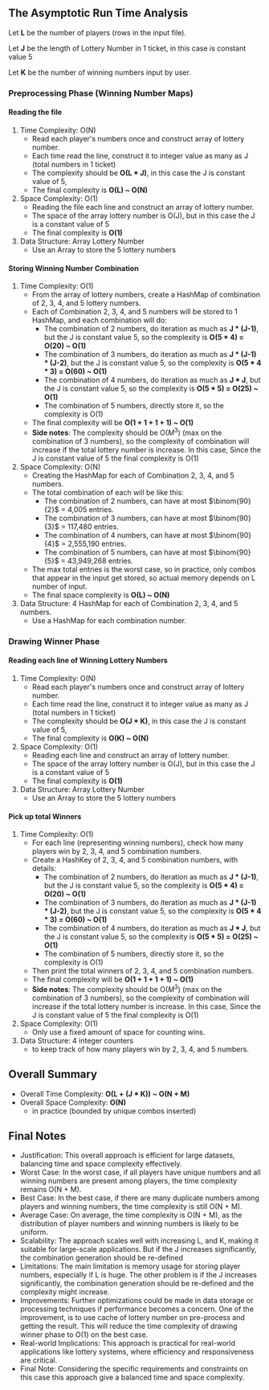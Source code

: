 ## The Asymptotic Run Time Analysis

Let <b>L</b> be the number of players (rows in the input file).

Let <b>J</b> be the length of Lottery Number in 1 ticket, in this case is constant value 5

Let <b>K</b> be the number of winning numbers input by user.

### Preprocessing Phase (Winning Number Maps)

#### Reading the file

1. Time Complexity: O(N)
    - Read each player's numbers once and construct array of lottery number.
    - Each time read the line, construct it to integer value as many as J (total numbers in 1
      ticket)
    - The complexity should be <b>O(L * J)</b>, in this case the J is constant value of 5,
    - The final complexity is <b>O(L) ~ O(N)</b>
2. Space Complexity: O(1)
    - Reading the file each line and construct an array of lottery number.
    - The space of the array lottery number is O(J), but in this case the J is a constant value of 5
    - The final complexity is <b>O(1)</b>
3. Data Structure: Array Lottery Number
    - Use an Array to store the 5 lottery numbers

#### Storing Winning Number Combination

1. Time Complexity: O(1)
    - From the array of lottery numbers, create a HashMap of combination of 2, 3, 4, and 5 lottery
      numbers.
    - Each of Combination 2, 3, 4, and 5 numbers will be stored to 1 HashMap, and each combination
      will do:
        - The combination of 2 numbers, do iteration as much as <b>J * (J-1)</b>, but the J is
          constant
          value 5, so the complexity is <b>O(5 * 4) = O(20) ~ O(1)</b>
        - The combination of 3 numbers, do iteration as much as <b>J * (J-1) * (J-2)</b>, but the J
          is
          constant value 5, so the complexity is <b>O(5 * 4 * 3) = O(60) ~ O(1)</b>
        - The combination of 4 numbers, do iteration as much as <b>J * J</b>, but the J is constant
          value
          5, so the complexity is <b>O(5 * 5) = O(25) ~ O(1)</b>
        - The combination of 5 numbers, directly store it, so the complexity is O(1)
    - The final complexity will be <b>O(1 + 1 + 1 + 1) ~ O(1)</b>
    - <b>Side notes</b>: The complexity should be O($M^3$) (max on the combination of 3 numbers), so
      the complexity of combination will increase if the total lottery number is increase. In this
      case, Since the J is constant value of 5 the final complexity is O(1)
2. Space Complexity: O(N)
    - Creating the HashMap for each of Combination 2, 3, 4, and 5 numbers.
    - The total combination of each will be like this:
        - The combination of 2 numbers, can have at most $\binom{90}{2}$ = 4,005 entries.
        - The combination of 3 numbers, can have at most $\binom{90}{3}$ = 117,480 entries.
        - The combination of 4 numbers, can have at most $\binom{90}{4}$ = 2,555,190 entries.
        - The combination of 5 numbers, can have at most $\binom{90}{5}$ = 43,949,268 entries.
    - The max total entries is the worst case, so in practice, only combos that appear in the input
      get stored, so actual memory depends on L number of input.
    - The final space complexity is <b>O(L) ~ O(N)</b>
3. Data Structure: 4 HashMap for each of Combination 2, 3, 4, and 5 numbers.
    - Use a HashMap for each combination number.

### Drawing Winner Phase

#### Reading each line of Winning Lottery Numbers

1. Time Complexity: O(N)
    - Read each player's numbers once and construct array of lottery number.
    - Each time read the line, construct it to integer value as many as J (total numbers in 1
      ticket)
    - The complexity should be <b>O(J * K)</b>, in this case the J is constant value of 5,
    - The final complexity is <b>O(K) ~ O(N)</b>
2. Space Complexity: O(1)
    - Reading each line and construct an array of lottery number.
    - The space of the array lottery number is O(J), but in this case the J is a constant value of 5
    - The final complexity is <b>O(1)</b>
3. Data Structure: Array Lottery Number
    - Use an Array to store the 5 lottery numbers

#### Pick up total Winners

1. Time Complexity: O(1)
    - For each line (representing winning numbers), check how many players win by 2, 3, 4, and 5
      combination numbers.
    - Create a HashKey of 2, 3, 4, and 5 combination numbers, with details:
        - The combination of 2 numbers, do iteration as much as <b>J * (J-1)</b>, but the J is
          constant value 5, so the complexity is <b>O(5 * 4) = O(20) ~ O(1)</b>
        - The combination of 3 numbers, do iteration as much as <b>J * (J-1) * (J-2)</b>, but the J
          is constant value 5, so the complexity is <b>O(5 * 4 * 3) = O(60) ~ O(1)</b>
        - The combination of 4 numbers, do iteration as much as <b>J * J</b>, but the J is constant
          value 5, so the complexity is <b>O(5 * 5) = O(25) ~ O(1)</b>
        - The combination of 5 numbers, directly store it, so the complexity is O(1)
    - Then print the total winners of 2, 3, 4, and 5 combination numbers.
    - The final complexity will be <b>O(1 + 1 + 1 + 1) ~ O(1)</b>
    - <b>Side notes</b>: The complexity should be O($M^3$) (max on the combination of 3 numbers), so
      the complexity of combination will increase if the total lottery number is increase. In this
      case, Since the J is constant value of 5 the final complexity is O(1)
2. Space Complexity: O(1)
    - Only use a fixed amount of space for counting wins.
3. Data Structure: 4 integer counters
    - to keep track of how many players win by 2, 3, 4, and 5 numbers.

## Overall Summary

- Overall Time Complexity: <b>O(L + (J * K)) ~ O(N + M)</b>
- Overall Space Complexity: <b>O(N)</b>
    - in practice (bounded by unique combos inserted)

## Final Notes

- Justification: This overall approach is efficient for large datasets, balancing time and space
  complexity effectively.
- Worst Case: In the worst case, if all players have unique numbers and all winning numbers are
  present among players, the time complexity remains O(N + M).
- Best Case: In the best case, if there are many duplicate numbers among players and winning
  numbers, the time complexity is still O(N + M).
- Average Case: On average, the time complexity is O(N + M), as the distribution of player numbers
  and winning numbers is likely to be uniform.
- Scalability: The approach scales well with increasing L, and K, making it suitable for large-scale
  applications. But if the J increases significantly, the combination generation should be
  re-defined
- Limitations: The main limitation is memory usage for storing player numbers, especially if L is
  huge. The other problem is if the J increases significantly, the combination generation should be
  re-defined and the complexity might increase.
- Improvements: Further optimizations could be made in data storage or processing techniques if
  performance becomes a concern. One of the improvement, is to use cache of lottery number on
  pre-process and getting the result. This will reduce the time complexity of drawing winner phase
  to O(1) on the best case.
- Real-world Implications: This approach is practical for real-world applications like lottery
  systems, where efficiency and responsiveness are critical.
- Final Note: Considering the specific requirements and constraints on this case this approach give
  a balanced time and space complexity.

